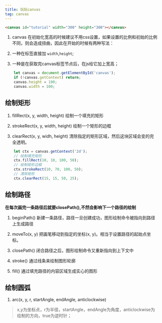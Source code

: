 ```yaml
---
title: 玩玩canvas
tag: canvas
---
```

``` html
<canvas id="tutorial" width="300" height="300"></canvas>
```

1. canvas 在初始化宽高的时候建议不用css设置，如果设置的比例和初始的比例不同，则会造成扭曲，因此在开始的时候有两种写法：

1. 一种在标签直接加 `width`,`height`;
2. 一种是在获取完canvas标签节点后，在js给它加上宽高；
``` js
    let canvas = document.getElementById('canvas');
    if (!canvas.getContext) return;
    canvas.height = 100;
    canvas.width = 100;
```


## 绘制矩形

1. fillRect(x, y, width, height)
绘制一个填充的矩形

2. strokeRect(x, y, width, height)
绘制一个矩形的边框

3. clearRect(x, y, widh, height)
清除指定的矩形区域，然后这块区域会变的完全透明。

```js
    let ctx = canvas.getContext('2d');
    // 绘制填充矩形
    ctx.fillRect(10, 10, 100, 50);
    // 绘制矩形边框
    ctx.strokeRect(10, 70, 100, 50); 
    // 清除矩形
    ctx.clearRect(15, 15, 50, 25);
```

## 绘制路径

**在每次画完一条路径后就要closePath(),不然会影响下一个路径的绘制**
1. beginPath()
新建一条路径，路径一旦创建成功，图形绘制命令被指向到路径上生成路径

2. moveTo(x, y)
把画笔移动到指定的坐标(x, y)。相当于设置路径的起始点坐标。

3. closePath()
闭合路径之后，图形绘制命令又重新指向到上下文中

4. stroke()
通过线条来绘制图形轮廓

5. fill()
通过填充路径的内容区域生成实心的图形

## 绘制圆弧

1. arc(x, y, r, startAngle, endAngle, anticlockwise)
> x,y为坐标点，r为半径，startAngle，endAngle为角度，anticlockwise为绘制的方向，true为逆时针；